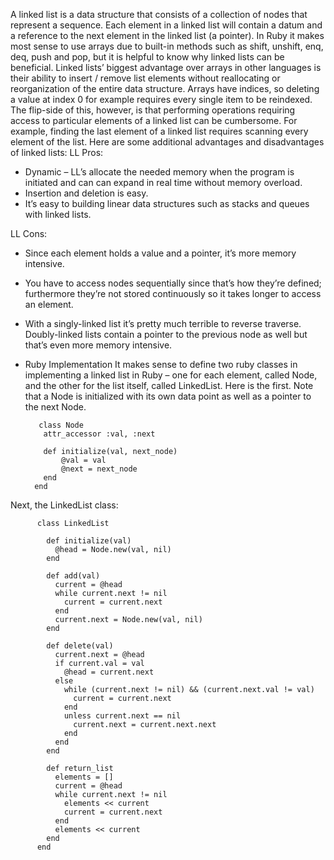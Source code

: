 A linked list is a data structure that consists of a collection of nodes that represent a sequence. Each element in a linked list will contain a datum and a reference to the next element in the linked list (a pointer).
In Ruby it makes most sense to use arrays due to built-in methods such as shift, unshift, enq, deq, push and pop, but it is helpful to know why linked lists can be beneficial.
Linked lists’ biggest advantage over arrays in other languages is their ability to insert / remove list elements without reallocating or reorganization of the entire data structure. Arrays have indices, so deleting a value at index 0 for example requires every single item to be reindexed.
The flip-side of this, however, is that performing operations requiring access to particular elements of a linked list can be cumbersome. For example, finding the last element of a linked list requires scanning every element of the list.
Here are some additional advantages and disadvantages of linked lists:
LL Pros:
 - Dynamic – LL’s allocate the needed memory when the program is initiated and can can expand in real time without memory overload.
 - Insertion and deletion is easy.
 - It’s easy to building linear data structures such as stacks and queues with linked lists.

LL Cons:
 - Since each element holds a value and a pointer, it’s more memory intensive.
 - You have to access nodes sequentially since that’s how they’re defined; furthermore they’re not stored continuously so it takes longer to access an element.
 - With a singly-linked list it’s pretty much terrible to reverse traverse. Doubly-linked lists contain a pointer to the previous node as well but that’s even more memory intensive.

  - Ruby Implementation
 It makes sense to define two ruby classes in implementing a linked list in Ruby – one for each element, called Node, and the other for the list itself, called LinkedList.
 Here is the first. Note that a Node is initialized with its own data point as well as a pointer to the next Node.

           class Node
            attr_accessor :val, :next

            def initialize(val, next_node)
                @val = val
                @next = next_node
            end
          end

Next, the LinkedList class:

          class LinkedList

            def initialize(val)
              @head = Node.new(val, nil)
            end

            def add(val)
              current = @head
              while current.next != nil
                current = current.next
              end
              current.next = Node.new(val, nil)
            end

            def delete(val)
              current.next = @head
              if current.val = val
                @head = current.next
              else
                while (current.next != nil) && (current.next.val != val)
                  current = current.next
                end
                unless current.next == nil
                  current.next = current.next.next
                end
              end
            end

            def return_list
              elements = []
              current = @head
              while current.next != nil
                elements << current
                current = current.next
              end
              elements << current
            end
          end
